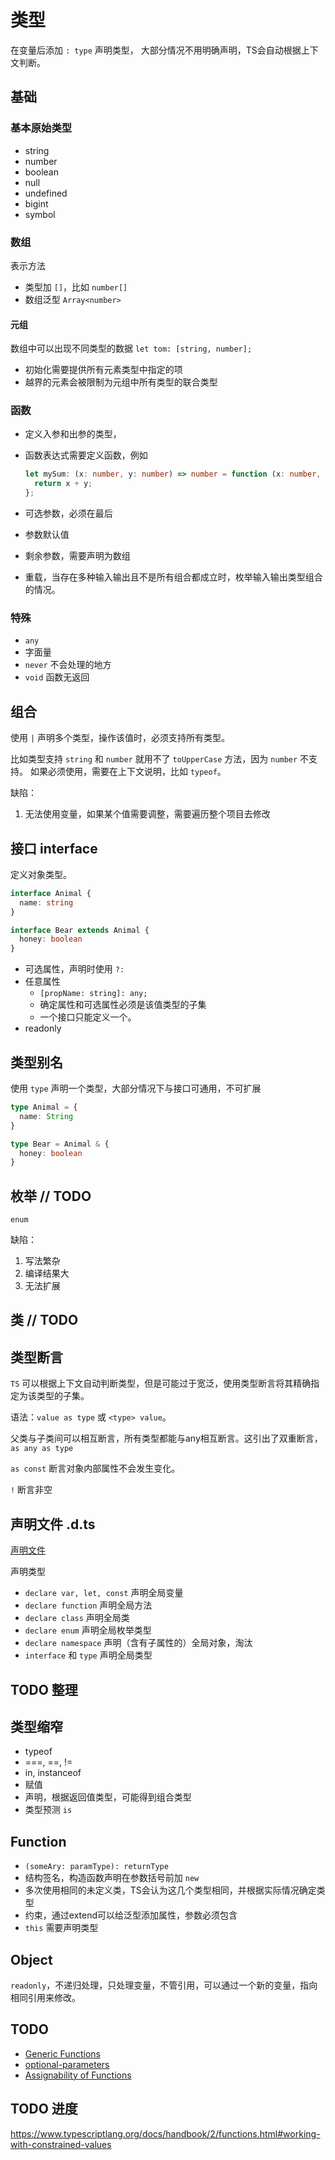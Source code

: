 # 类型

在变量后添加 `: type` 声明类型，
大部分情况不用明确声明，TS会自动根据上下文判断。

## 基础

### 基本原始类型

* string
* number
* boolean
* null
* undefined
* bigint
* symbol

### 数组

表示方法

* 类型加 `[]`，比如 `number[]`
* 数组泛型 `Array<number>`

#### 元组

数组中可以出现不同类型的数据 `let tom: [string, number];`

* 初始化需要提供所有元素类型中指定的项
* 越界的元素会被限制为元组中所有类型的联合类型

### 函数

* 定义入参和出参的类型，
* 函数表达式需要定义函数，例如
  
    ```ts
    let mySum: (x: number, y: number) => number = function (x: number, y: number): number {
      return x + y;
    };
    ```

* 可选参数，必须在最后
* 参数默认值
* 剩余参数，需要声明为数组
* 重载，当存在多种输入输出且不是所有组合都成立时，枚举输入输出类型组合的情况。

### 特殊

* `any`
* 字面量
* `never` 不会处理的地方
* `void` 函数无返回

## 组合

使用 `|` 声明多个类型，操作该值时，必须支持所有类型。

比如类型支持 `string` 和 `number` 就用不了 `toUpperCase` 方法，因为 `number` 不支持。
如果必须使用，需要在上下文说明，比如 `typeof`。

缺陷：

1. 无法使用变量，如果某个值需要调整，需要遍历整个项目去修改

## 接口 interface

定义对象类型。

```ts
interface Animal {
  name: string
}

interface Bear extends Animal {
  honey: boolean
}
```

* 可选属性，声明时使用 `?:`
* 任意属性
  * `[propName: string]: any;`
  * 确定属性和可选属性必须是该值类型的子集
  * 一个接口只能定义一个。
* readonly

## 类型别名

使用 `type` 声明一个类型，大部分情况下与接口可通用，不可扩展

```ts
type Animal = {
  name: String
}

type Bear = Animal & {
  honey: boolean
}
```

## 枚举 // TODO

`enum`

缺陷：

1. 写法繁杂
2. 编译结果大
3. 无法扩展

## 类 // TODO

## 类型断言

`TS` 可以根据上下文自动判断类型，但是可能过于宽泛，使用类型断言将其精确指定为该类型的子集。

语法：`value as type` 或 `<type> value`。

父类与子类间可以相互断言，所有类型都能与any相互断言。这引出了双重断言，`as any as type`

`as const` 断言对象内部属性不会发生变化。

`!` 断言非空

## 声明文件 .d.ts

<!-- TODO -->
[声明文件](http://ts.xcatliu.com/basics/declaration-files.html#%E6%96%B0%E8%AF%AD%E6%B3%95%E7%B4%A2%E5%BC%95)

声明类型

* `declare var, let, const` 声明全局变量
* `declare function` 声明全局方法
* `declare class` 声明全局类
* `declare enum` 声明全局枚举类型
* `declare namespace` 声明（含有子属性的）全局对象，淘汰
* `interface` 和 `type` 声明全局类型

## TODO 整理

## 类型缩窄

* typeof
* ===, ==, !=
* in, instanceof
* 赋值
* 声明，根据返回值类型，可能得到组合类型
* 类型预测 `is`

## Function

* `(someAry: paramType): returnType`
* 结构签名，构造函数声明在参数括号前加 `new`
* 多次使用相同的未定义类，TS会认为这几个类型相同，并根据实际情况确定类型
* 约束，通过extend可以给泛型添加属性，参数必须包含
* `this` 需要声明类型

## Object

`readonly`，不递归处理，只处理变量，不管引用，可以通过一个新的变量，指向相同引用来修改。

## TODO

* [Generic Functions](https://www.typescriptlang.org/docs/handbook/2/functions.html#generic-functions)
* [optional-parameters](https://www.typescriptlang.org/docs/handbook/2/functions.html#optional-parameters-in-callbacks)
* [Assignability of Functions](https://www.typescriptlang.org/docs/handbook/2/functions.html#assignability-of-functions)

## TODO 进度

<https://www.typescriptlang.org/docs/handbook/2/functions.html#working-with-constrained-values>
